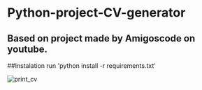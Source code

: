 # Python-project-CV-generator

## Based on project made by Amigoscode on youtube.
##Instalation
run 'python install -r requirements.txt'

![print_cv](https://user-images.githubusercontent.com/83596281/118901503-cfe95c00-b8e9-11eb-94d8-9013721a39b2.PNG)
